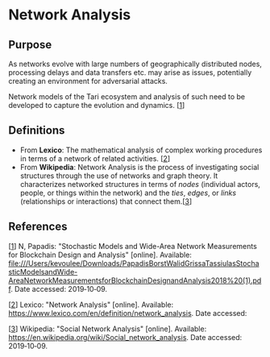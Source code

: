

# Network Analysis

## Purpose

As networks evolve with large numbers of geographically distributed nodes, processing delays and data transfers etc. may arise as issues, potentially creating an environment for adversarial attacks. 

Network models of the Tari ecosystem and analysis of such need to be developed to capture the evolution and dynamics. [[1]]

## Definitions

- From **Lexico**: The mathematical analysis of complex working procedures in terms of a network of related activities. [[2]]
- From **Wikipedia**:  Network Analysis is the process of investigating social structures through the use of networks and graph theory. It characterizes networked structures in terms of *nodes* (individual actors, people, or things within the network) and the *ties*, *edges*, or *links* (relationships or interactions) that connect them.[[3]]

## References

[[1]] N, Papadis: "Stochastic Models and Wide-Area Network Measurements for Blockchain Design and Analysis" [online]. Available: <file:///Users/kevoulee/Downloads/PapadisBorstWalidGrissaTassiulasStochasticModelsandWide-AreaNetworkMeasurementsforBlockchainDesignandAnalysis2018%20(1).pdf>. Date accessed: 
2019&#8209;10&#8209;09.

[1]: file:///Users/kevoulee/Downloads/PapadisBorstWalidGrissaTassiulasStochasticModelsandWide-AreaNetworkMeasurementsforBlockchainDesignandAnalysis2018%20(1).pdf	"Stochastic Models"

[[2]] Lexico: "Network Analysis" [online]. Available: <https://www.lexico.com/en/definition/network_analysis>. Date accessed: 

[2]: https://www.lexico.com/en/definition/network_analysis	"Network Analysis"

[[3]] Wikipedia: "Social Network Analysis" [online]. Available: <https://en.wikipedia.org/wiki/Social_network_analysis>. Date accessed: 
2019&#8209;10&#8209;09.

[3]: https://en.wikipedia.org/wiki/Social_network_analysis	"Network Analysis"

